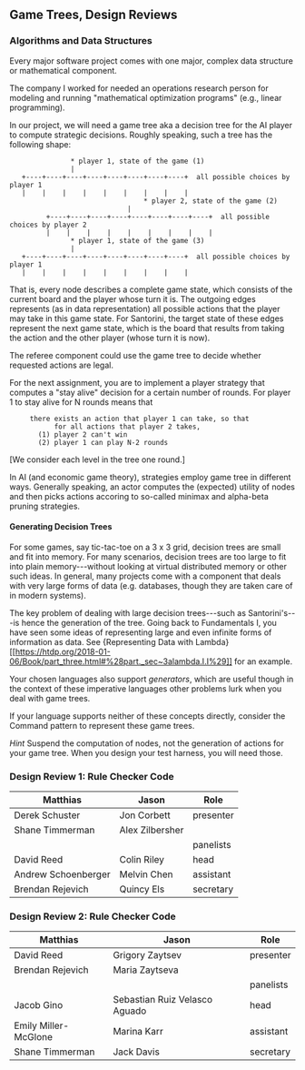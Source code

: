 ## Game Trees, Design Reviews 


### Algorithms and Data Structures 

Every major software project comes with one major, complex data structure
or mathematical component. 

The company I worked for needed an operations research person for modeling
and running "mathematical optimization programs" (e.g., linear programming).

In our project, we will need a game tree aka a decision tree for the AI
player to compute strategic decisions. Roughly speaking, such a tree has
the following shape: 

```
   		       * player 1, state of the game (1)
		       |
   +----+----+----+----+----+----+----+----+  all possible choices by player 1
   |    |    |    |    |    |    |    |    |                                  
                                 * player 2, state of the game (2)
	                         |                                                      
	     +----+----+----+----+----+----+----+----+  all possible choices by player 2
	     |    |    |    |    |    |    |    |    |                                  
		       * player 1, state of the game (3) 
		       |                                                      
   +----+----+----+----+----+----+----+----+  all possible choices by player 1
   |    |    |    |    |    |    |    |    |                                               
```

That is, every node describes a complete game state, which consists of the
current board and the player whose turn it is. The outgoing edges
represents (as in data representation) all possible actions that the player
may take in this game state. For Santorini, the target state of these edges
represent the next game state, which is the board that results from taking
the action and the other player (whose turn it is now). 

The referee component could use the game tree to decide whether requested
actions are legal. 

For the next assignment, you are to implement a player strategy that
computes a "stay alive" decision for a certain number of rounds. For player
1 to stay alive for N rounds means that

```
     there exists an action that player 1 can take, so that 
     	   for all actions that player 2 takes, 
	   (1) player 2 can't win 
	   (2) player 1 can play N-2 rounds 
```

[We consider each level in the tree one round.]

In AI (and economic game theory), strategies employ game tree in different
ways. Generally speaking, an actor computes the (expected) utility of
nodes and then picks actions accoring to so-called minimax and alpha-beta
pruning strategies. 

#### Generating Decision Trees 

For some games, say tic-tac-toe on a 3 x 3 grid, decision trees are small
and fit into memory. For many scenarios, decision trees are too large to
fit into plain memory---without looking at virtual distributed memory or
other such ideas. In general, many projects come with a component that
deals with very large forms of data (e.g. databases, though they are taken
care of in modern systems). 

The key problem of dealing with large decision trees---such as
Santorini's---is hence the generation of the tree. Going back to
Fundamentals I, you have seen some ideas of representing large and even
infinite forms of information as data. See {Representing Data with
Lambda}[[https://htdp.org/2018-01-06/Book/part_three.html#%28part._sec~3alambda.I.I%29]]
for an example. 

Your chosen languages also support _generators_, which are useful though in
the context of these imperative languages other problems lurk when you deal
with game trees. 

If your language supports neither of these concepts directly, consider the
Command pattern to represent these game trees. 

*Hint* Suspend the computation of nodes, not the generation of actions for
your game tree. When you design your test harness, you will need those. 


### Design Review 1: Rule Checker Code 

| Matthias 	         | Jason  		  | Role		   |
| ---------------------- | ---------------------- | ---------------------- |
| Derek Schuster | Jon Corbett | presenter |
| Shane Timmerman | Alex Zilbersher |           |
|                   |                   | panelists |
| David Reed | Colin Riley | head |
| Andrew Schoenberger | Melvin Chen | assistant |
| Brendan Rejevich | Quincy Els | secretary |


### Design Review 2: Rule Checker Code 


| Matthias 	         | Jason  		  | Role		   |
| ---------------------- | ---------------------- | ---------------------- |
| David Reed | Grigory Zaytsev | presenter |
| Brendan Rejevich | Maria Zaytseva |           |
|                   |                   | panelists |
| Jacob Gino | Sebastian Ruiz Velasco Aguado | head |
| Emily Miller-McGlone | Marina Karr | assistant |
| Shane Timmerman | Jack Davis | secretary |
